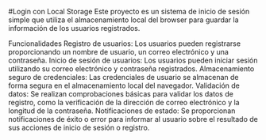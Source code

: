 #Login con Local Storage
Este proyecto es un sistema de inicio de sesión simple que utiliza el almacenamiento local del browser para guardar la información de los usuarios registrados.

Funcionalidades
Registro de usuarios: Los usuarios pueden registrarse proporcionando un nombre de usuario, un correo electrónico y una contraseña.
Inicio de sesión de usuarios: Los usuarios pueden iniciar sesión utilizando su correo electrónico y contraseña registrados.
Almacenamiento seguro de credenciales: Las credenciales de usuario se almacenan de forma segura en el almacenamiento local del navegador.
Validación de datos: Se realizan comprobaciones básicas para validar los datos de registro, como la verificación de la dirección de correo electrónico y la longitud de la contraseña.
Notificaciones de estado: Se proporcionan notificaciones de éxito o error para informar al usuario sobre el resultado de sus acciones de inicio de sesión o registro.
